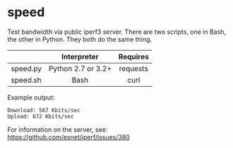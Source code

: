 # speed
Test bandwidth via public iperf3 server. There are two scripts, one in Bash, the other in Python. They both do the same thing.

|          |    Interpreter     | Requires |
|----------|:------------------:|:--------:|
| speed.py | Python 2.7 or 3.2+ | requests |
| speed.sh |        Bash        |   curl   |

Example output:

    Download: 567 Kbits/sec
    Upload: 672 Kbits/sec

For information on the server, see: https://github.com/esnet/iperf/issues/380
